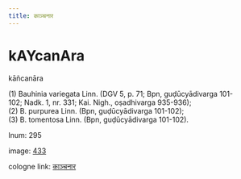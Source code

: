 ```yaml
---
title: काञ्चनार
---
```


# kAYcanAra

kāñcanāra  <div n="P" />(1) Bauhinia variegata Linn. (DGV 5, p. 71; Bpn, guḍūcyādivarga 101- <div n="lb" />102; Nadk. 1, nr. 331; Kai. Nigh., oṣadhivarga 935-936); <div n="P" />(2) B. purpurea Linn. (Bpn, guḍūcyādivarga 101-102); <div n="P" />(3) B. tomentosa Linn. (Bpn, guḍūcyādivarga 101-102).

lnum: 295

image: [433](https://www.sanskrit-lexicon.uni-koeln.de/scans/csl-apidev/servepdf.php?dict=snp&page=433)

cologne link: [काञ्चनार](https://sanskrit-lexicon.uni-koeln.de/scans/csl-apidev/getword.php?dict=snp&key=काञ्चनार)

